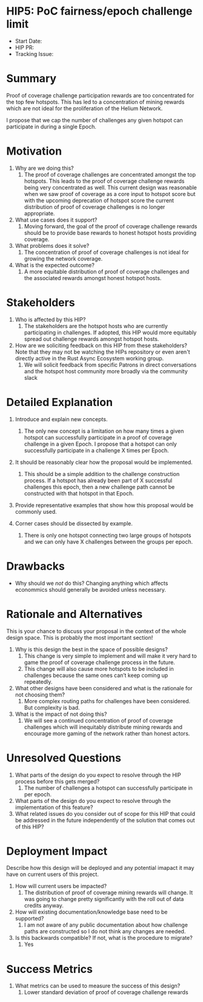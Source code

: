 # HIP5: PoC fairness/epoch challenge limit

- Start Date: <!-- 2020-05-13 -->
- HIP PR: <!-- leave this empty -->
- Tracking Issue: <!-- leave this empty -->

# Summary
[summary]: #summary

Proof of coverage challenge participation rewards are too concentrated for the top few hotspots. This has led to a concentration of mining rewards which are not ideal for the proliferation of the Helium Network. 

I propose that we cap the number of challenges any given hotspot can participate in during a single Epoch. 

# Motivation
[motivation]: #motivation

1. Why are we doing this?  
    1. The proof of coverage challenges are concentrated amongst the top hotspots. This leads to the proof of coverage challenge rewards being very concentrated as well. This current design was reasonable when we saw proof of coverage as a core input to hotspot score but with the upcoming deprecation of hotspot score the current distribution of proof of coverage challenges is no longer appropriate. 
2. What use cases does it support?  
    1. Moving forward, the goal of the proof of coverage challenge rewards should be to provide base rewards to honest hotspot hosts providing coverage.  
3. What problems does it solve?  
    1. The concentration of proof of coverage challenges is not ideal for growing the network coverage. 
4. What is the expected outcome? 
    1. A more equitable distribution of proof of coverage challenges and the associated rewards amongst honest hotspot hosts.

# Stakeholders
[stakeholders]: #stakeholders

1. Who is affected by this HIP? 
    1. The stakeholders are the hotspot hosts who are currently participating in challenges. If adopted, this HIP would more equitably spread out challenge rewards amongst hotspot hosts. 
2. How are we soliciting feedback on this HIP from these stakeholders? Note that they may not be watching the HIPs repository or even aren't directly active in the Rust Async Ecosystem working group. 
    1. We will solicit feedback from specific Patrons in direct conversations and the hotspot host community more broadly via the community slack

# Detailed Explanation
[detailed-explanation]: #detailed-explanation

1. Introduce and explain new concepts. 
    1. The only new concept is a limitation on how many times a given hotspot can successfully participate in a proof of coverage challenge in a given Epoch. I propose that a hotspot can only successfully participate in a challenge X times per Epoch.  
2. It should be reasonably clear how the proposal would be implemented. 
    1. This should be a simple addition to the challenge construction process. If a hotspot has already been part of X successful challenges this epoch, then a new challenge path cannot be constructed with that hotspot in that Epoch. 
3. Provide representative examples that show how this proposal would be commonly used. 

4. Corner cases should be dissected by example. 
    1. There is only one hotspot connecting two large groups of hotspots and we can only have X challenges between the groups per epoch.

# Drawbacks
[drawbacks]: #drawbacks

- Why should we *not* do this?
Changing anything which affects econommics should generally be avoided unless necessary.

# Rationale and Alternatives
[alternatives]: #rationale-and-alternatives

This is your chance to discuss your proposal in the context of the whole design
space. This is probably the most important section!

1. Why is this design the best in the space of possible designs? 
    1. This change is very simple to implement and will make it very hard to game the proof of coverage challenge process in the future. 
    2. This change will also cause more hotspots to be included in challenges because the same ones can’t keep coming up repeatedly. 
2. What other designs have been considered and what is the rationale for not choosing them? 
    1. More complex routing paths for challenges have been considered. But complexity is bad. 
3. What is the impact of not doing this? 
    1. We will see a continued concentration of proof of coverage challenges which will inequitably distribute mining rewards and encourage more gaming of the network rather than honest actors.

# Unresolved Questions
[unresolved]: #unresolved-questions

1. What parts of the design do you expect to resolve through the HIP process before this gets merged? 
    1. The number of challenges a hotspot can successfully participate in per epoch. 
2. What parts of the design do you expect to resolve through the implementation of this feature? 
3. What related issues do you consider out of scope for this HIP that could be addressed in the future independently of the solution that comes out of this HIP?

# Deployment Impact
[deployment-impact]: #deployment-impact

Describe how this design will be deployed and any potential imapact it may have on
current users of this project.

1. How will current users be impacted? 
    1. The distribution of proof of coverage mining rewards will change. It was going to change pretty significantly with the roll out of data credits anyway.  
2. How will existing documentation/knowledge base need to be supported? 
    1. I am not aware of any public documentation about how challenge paths are constructed so I do not think any changes are needed. 
3. Is this backwards compatible? If not, what is the procedure to migrate? 
    1. Yes

# Success Metrics
[success-metrics]: #success-metrics

1. What metrics can be used to measure the success of this design?
    1. Lower standard deviation of proof of coverage challenge rewards
